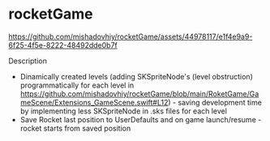 # rocketGame



https://github.com/mishadovhiy/rocketGame/assets/44978117/e1f4e9a9-6f25-4f5e-8222-48492dde0b7f


Description

- Dinamically created levels (adding SKSpriteNode's (level obstruction) programmatically for each level in https://github.com/mishadovhiy/rocketGame/blob/main/RoketGame/GameScene/Extensions_GameScene.swift#L12) - saving development time by implementing less SKSpriteNode in .sks files for each level
- Save Rocket last position to UserDefaults and on game launch/resume - rocket starts from saved position

